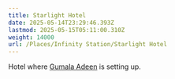 ```yaml
---
title: Starlight Hotel
date: 2025-05-14T23:29:46.393Z
lastmod: 2025-05-15T05:11:00.310Z
weight: 14000
url: /Places/Infinity Station/Starlight Hotel
---
```

Hotel where [Gumala Adeen](/Characters/NPC/Gumala%20Adeen) is setting up.
